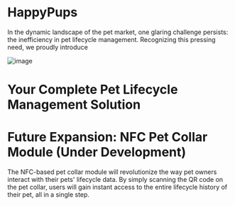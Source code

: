 # HappyPups

In the dynamic landscape of the pet market, one glaring challenge persists: the inefficiency in pet lifecycle management. Recognizing this pressing need, we proudly introduce 

![image](https://github.com/ananyeah30/happyPups/assets/97330172/9abff27e-b7ef-449c-a787-598c6e7b8649)

# Your Complete Pet Lifecycle Management Solution


# Future Expansion: NFC Pet Collar Module (Under Development)
The NFC-based pet collar module will revolutionize the way pet owners interact with their pets' lifecycle data. 
By simply scanning the QR code on the pet collar, users will gain instant access to the entire lifecycle history of their pet, all in a single step. 

